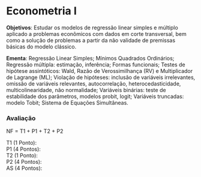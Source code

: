 # Econometria I

**Objetivos**: Estudar os modelos de regressão linear simples e múltiplo aplicado a problemas econômicos com dados em corte transversal, bem como a solução de problemas a partir da não validade de premissas básicas do modelo clássico.

**Ementa**: Regressão Linear Simples; Mínimos Quadrados Ordinários; Regressão múltipla: estimação, inferência; Formas funcionais; Testes de hipótese assintóticos: Wald, Razão de Verossimilhança (RV) e Multiplicador de Lagrange (ML); Violação de hipóteses: inclusão de variáveis irrelevantes, omissão de variáveis relevantes, autocorrelação, heterocedasticidade, multicolinearidade, não normalidade; Variáveis binárias: teste de estabilidade dos parâmetros, modelos probit, logit; Variáveis truncadas: modelo Tobit; Sistema de Equações Simultâneas.

### Avaliação

NF = T1 + P1 + T2 + P2

T1 (1 Ponto): <br>
P1 (4 Pontos): <br>
T2 (1 Ponto): <br>
P2 (4 Pontos): <br>
AS (4 Pontos): 

